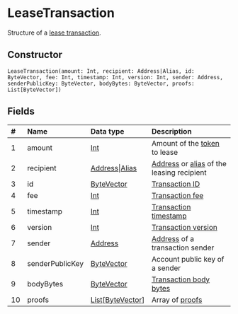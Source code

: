 # LeaseTransaction

Structure of a [lease transaction](/en/blockchain/transaction-type/lease-transaction.md).

## Constructor

``` ride
LeaseTransaction(amount: Int, recipient: Address|Alias, id: ByteVector, fee: Int, timestamp: Int, version: Int, sender: Address, senderPublicKey: ByteVector, bodyBytes: ByteVector, proofs: List[ByteVector])
```

## Fields

| # | Name | Data type | Description |
| :--- | :--- | :--- | :--- |
| 1 | amount | [Int](/en/ride/data-types/int.md) | Amount of the [token](/en/blockchain/token.md) to lease |
| 2 | recipient | [Address](/en/ride/structures/common-structures/address.md)&#124;[Alias](/en/ride/structures/common-structures/alias.md) | [Address](/en/blockchain/account/address.md) or [alias](/en/blockchain/account/alias.md) of the leasing recipient |
| 3 | id | [ByteVector](/en/ride/data-types/byte-vector.md) | [Transaction ID](/en/blockchain/transaction/transaction-id.md) |
| 4 | fee | [Int](/en/ride/data-types/int.md) | [Transaction fee](/en/blockchain/transaction/transaction-fee.md) |
| 5 | timestamp | [Int](/en/ride/data-types/int.md) | [Transaction timestamp](/en/blockchain/transaction/transaction-timestamp.md) |
| 6 | version | [Int](/en/ride/data-types/int.md) | [Transaction version](/en/blockchain/transaction/transaction-version.md) |
| 7 | sender | [Address](/en/ride/structures/common-structures/address.md) | [Address](/en/blockchain/account/address.md) of a transaction sender |
| 8 | senderPublicKey | [ByteVector](/en/ride/data-types/byte-vector.md) | Account public key of a sender |
| 9 | bodyBytes | [ByteVector](/en/ride/data-types/byte-vector.md) | [Transaction body bytes](/en/blockchain/transaction/transaction-body-bytes.md) |
| 10 | proofs | [List](/en/ride/data-types/list.md)[[ByteVector](/en/ride/data-types/byte-vector.md)] | Array of [proofs](/en/blockchain/transaction/transaction-proof.md) |
